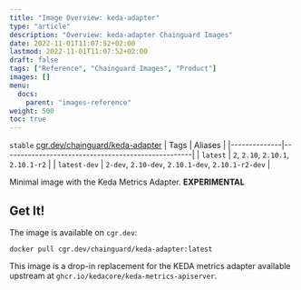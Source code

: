 ```yaml
---
title: "Image Overview: keda-adapter"
type: "article"
description: "Overview: keda-adapter Chainguard Images"
date: 2022-11-01T11:07:52+02:00
lastmod: 2022-11-01T11:07:52+02:00
draft: false
tags: ["Reference", "Chainguard Images", "Product"]
images: []
menu:
  docs:
    parent: "images-reference"
weight: 500
toc: true
---
```


`stable` [cgr.dev/chainguard/keda-adapter](https://github.com/chainguard-images/images/tree/main/images/keda-adapter)
| Tags         | Aliases                                            |
|--------------|----------------------------------------------------|
| `latest`     | `2`, `2.10`, `2.10.1`, `2.10.1-r2`                 |
| `latest-dev` | `2-dev`, `2.10-dev`, `2.10.1-dev`, `2.10.1-r2-dev` |



Minimal image with the Keda Metrics Adapter. **EXPERIMENTAL**

## Get It!

The image is available on `cgr.dev`:

```
docker pull cgr.dev/chainguard/keda-adapter:latest
```

This image is a drop-in replacement for the KEDA metrics adapter available upstream at `ghcr.io/kedacore/keda-metrics-apiserver`.

